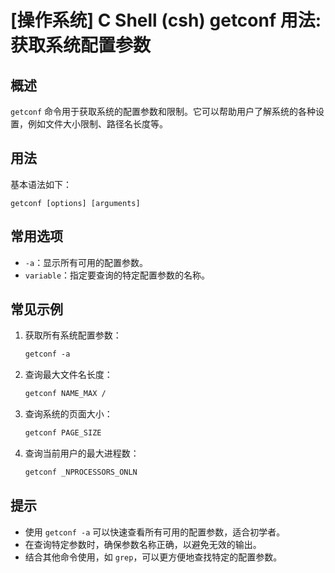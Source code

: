 # [操作系统] C Shell (csh) getconf 用法: 获取系统配置参数

## 概述
`getconf` 命令用于获取系统的配置参数和限制。它可以帮助用户了解系统的各种设置，例如文件大小限制、路径名长度等。

## 用法
基本语法如下：
```
getconf [options] [arguments]
```

## 常用选项
- `-a`：显示所有可用的配置参数。
- `variable`：指定要查询的特定配置参数的名称。

## 常见示例
1. 获取所有系统配置参数：
   ```csh
   getconf -a
   ```

2. 查询最大文件名长度：
   ```csh
   getconf NAME_MAX /
   ```

3. 查询系统的页面大小：
   ```csh
   getconf PAGE_SIZE
   ```

4. 查询当前用户的最大进程数：
   ```csh
   getconf _NPROCESSORS_ONLN
   ```

## 提示
- 使用 `getconf -a` 可以快速查看所有可用的配置参数，适合初学者。
- 在查询特定参数时，确保参数名称正确，以避免无效的输出。
- 结合其他命令使用，如 `grep`，可以更方便地查找特定的配置参数。